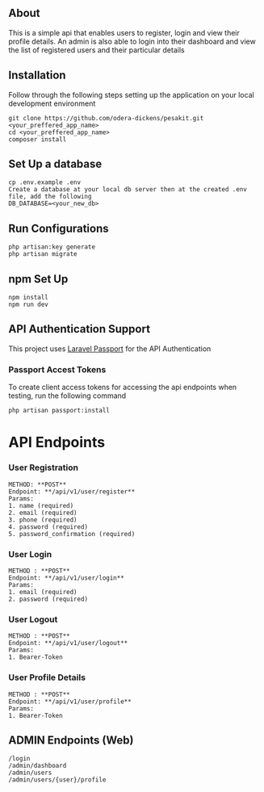 ## About

This is a simple api that enables users to register, login and view their profile details. An admin is also able to login into their dashboard and view the list of registered users and their particular details

## Installation
Follow through the following steps setting up the application on your local development environment
```
git clone https://github.com/odera-dickens/pesakit.git <your_preffered_app_name>
cd <your_preffered_app_name>
composer install
```
## Set Up a database
```
cp .env.example .env
Create a database at your local db server then at the created .env file, add the following 
DB_DATABASE=<your_new_db>
```
## Run Configurations
```
php artisan:key generate
php artisan migrate
```
## npm Set Up
```
npm install
npm run dev
```
## API Authentication Support
This project uses [Laravel Passport](https://laravel.com/docs/8.x/passport) for the API Authentication
### Passport Accest Tokens
To create client access tokens for accessing the api endpoints when testing, run the following command
```
php artisan passport:install
```
# API Endpoints
### User Registration
```
METHOD: **POST**
Endpoint: **/api/v1/user/register**
Params: 
1. name (required)
2. email (required)
3. phone (required)
4. password (required)
5. password_confirmation (required)
```
### User Login
```
METHOD : **POST**
Endpoint: **/api/v1/user/login**
Params:  
1. email (required)
2. password (required)
```
### User Logout
```
METHOD : **POST**
Endpoint: **/api/v1/user/logout**
Params:  
1. Bearer-Token
```
### User Profile Details
```
METHOD : **POST**
Endpoint: **/api/v1/user/profile**
Params:  
1. Bearer-Token
```
## ADMIN Endpoints (Web)
```
/login
/admin/dashboard
/admin/users
/admin/users/{user}/profile
```